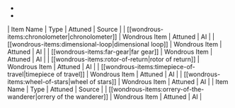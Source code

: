 * 
* 
| Item Name | Type | Attuned | Source |
| [[wondrous-items:chronolometer|chronolometer]] | Wondrous Item | Attuned | AI |
| [[wondrous-items:dimensional-loop|dimensional loop]] | Wondrous Item | Attuned | AI |
| [[wondrous-items:far-gear|far gear]] | Wondrous Item | Attuned | AI |
| [[wondrous-items:rotor-of-return|rotor of return]] | Wondrous Item | Attuned | AI |
| [[wondrous-items:timepiece-of-travel|timepiece of travel]] | Wondrous Item | Attuned | AI |
| [[wondrous-items:wheel-of-stars|wheel of stars]] | Wondrous Item | Attuned | AI |
| Item Name | Type | Attuned | Source |
| [[wondrous-items:orrery-of-the-wanderer|orrery of the wanderer]] | Wondrous Item | Attuned | AI |
